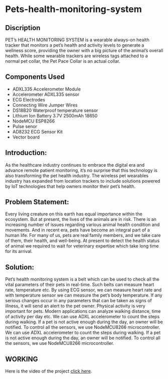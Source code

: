 # Pets-health-monitoring-system

## Discription
PET’s HEALTH MONITORING SYSTEM is a wearable always-on health tracker that monitors a pet’s health and activity levels to generate a wellness score, providing the owner with a big picture of the animal’s overall health. While some wearable trackers are wireless tags attached to a normal pet collar, the Pet Pace Collar is an actual collar.

## Components Used

- ADXL335 Accelerometer Module
- Accelerometer ADXL335 sensor 
- ECG Electrodes
- Connecting Wire Jumper Wires
- DS18B20 Waterproof temperature sensor
- Lithium Ion Battery 3.7V 2500mAh 18650
- NodeMCU ESP8266
- Pulse senor
- AD8232 ECG Sensor Kit
- Vector board

## Introduction:
As the healthcare industry continues to embrace the digital era and advance remote patient monitoring, it’s no surprise that this technology is also transforming the pet health industry. The wireless pet wearables industry has expanded from location trackers to include solutions powered by IoT technologies that help owners monitor their pet’s health.

## Problem Statement:
Every living creature on this earth has equal importance within the ecosystem. But at present, the lives of the animals are in risk. There is an increasing number of issues regarding various animal health condition and movements. And in recent era, pets have become an integral part of a human life. For many of us, pets are real family members, and we take care of them, their health, and well-being. At present to detect the health status of animal we required to wait for veterinary expertise which take long time for its arrival.

## Solution:
Pet’s health monitoring system is a belt which can be used to check all the vital parameters of their pets in real-time. Such belts can measure heart rate, temperature etc. By using ECG sensor, we can measure heart rate and with temperature sensor we can measure the pet’s body temperature. If any serious changes occur in any parameters that can be taken as signs of illness, it will send an alert to the pet owner. Physical activity is very important for pets. Modern applications can analyze walking distance, time of activity per day etc. We can use ADXL accelerometer to count the steps during walking. If a pet is not active enough during the day, an owner will be notified. To control all the sensors, we use NodeMCU8266 microcontroller. We can use ADXL accelerometer to count the steps during walking. If a pet is not active enough during the day, an owner will be notified. To control all the sensors, we use NodeMCU8266 microcontroller.

## WORKING
Here is the video of the project [click here](https://www.youtube.com/watch?v=vdQascaS21E).
